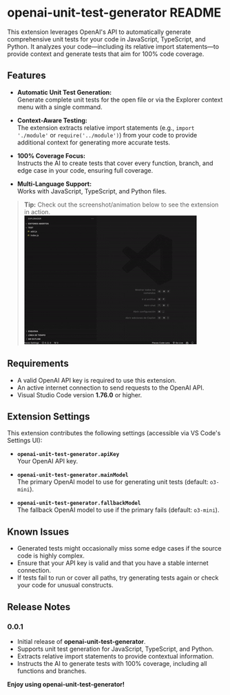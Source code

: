 # openai-unit-test-generator README

This extension leverages OpenAI's API to automatically generate comprehensive unit tests for your code in JavaScript, TypeScript, and Python. It analyzes your code—including its relative import statements—to provide context and generate tests that aim for 100% code coverage.

## Features

- **Automatic Unit Test Generation:**  
  Generate complete unit tests for the open file or via the Explorer context menu with a single command.
  
- **Context-Aware Testing:**  
  The extension extracts relative import statements (e.g., `import './module'` or `require('../module')`) from your code to provide additional context for generating more accurate tests.
  
- **100% Coverage Focus:**  
  Instructs the AI to create tests that cover every function, branch, and edge case in your code, ensuring full coverage.
  
- **Multi-Language Support:**  
  Works with JavaScript, TypeScript, and Python files.

> **Tip:** Check out the screenshot/animation below to see the extension in action.  
> ![Extension Demo](images/output.gif)

## Requirements

- A valid OpenAI API key is required to use this extension.
- An active internet connection to send requests to the OpenAI API.
- Visual Studio Code version **1.76.0** or higher.

## Extension Settings

This extension contributes the following settings (accessible via VS Code's Settings UI):

- **`openai-unit-test-generator.apiKey`**  
  Your OpenAI API key.

- **`openai-unit-test-generator.mainModel`**  
  The primary OpenAI model to use for generating unit tests (default: `o3-mini`).

- **`openai-unit-test-generator.fallbackModel`**  
  The fallback OpenAI model to use if the primary fails (default: `o3-mini`).

## Known Issues

- Generated tests might occasionally miss some edge cases if the source code is highly complex.  
- Ensure that your API key is valid and that you have a stable internet connection.
- If tests fail to run or cover all paths, try generating tests again or check your code for unusual constructs.

## Release Notes

### 0.0.1

- Initial release of **openai-unit-test-generator**.
- Supports unit test generation for JavaScript, TypeScript, and Python.
- Extracts relative import statements to provide contextual information.
- Instructs the AI to generate tests with 100% coverage, including all functions and branches.

**Enjoy using openai-unit-test-generator!**
